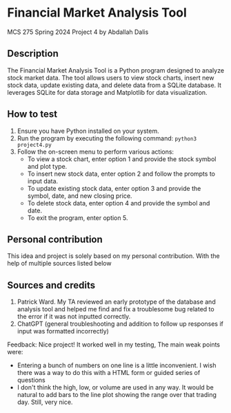 # Financial Market Analysis Tool

MCS 275 Spring 2024 Project 4 by Abdallah Dalis

## Description

The Financial Market Analysis Tool is a Python program designed to analyze stock market data. The tool allows users to view stock charts, insert new stock data, update existing data, and delete data from a SQLite database. It leverages SQLite for data storage and Matplotlib for data visualization.

## How to test

1. Ensure you have Python installed on your system.
2. Run the program by executing the following command: `python3 project4.py`
3. Follow the on-screen menu to perform various actions:
   - To view a stock chart, enter option 1 and provide the stock symbol and plot type.
   - To insert new stock data, enter option 2 and follow the prompts to input data.
   - To update existing stock data, enter option 3 and provide the symbol, date, and new closing price.
   - To delete stock data, enter option 4 and provide the symbol and date.
   - To exit the program, enter option 5.

## Personal contribution

This idea and project is solely based on my personal contribution. With the help of multiple sources listed below

## Sources and credits

1. Patrick Ward. My TA reviewed an early prototype of the database and analysis tool  and helped me find and fix a troublesome bug related to the error if it was not inputted correctly. 
2. ChatGPT (general troubleshooting and addition to follow up responses if input was formatted incorrectly)


Feedback:
Nice project! It worked well in my testing, The main weak points were: 
* Entering a bunch of numbers on one line is a little inconvenient. I wish there was a way to do this with a HTML form or guided series of questions 
* I don't think the high, low, or volume are used in any way. It would be natural to add bars to the line plot showing the range over that trading day.  Still, very nice.